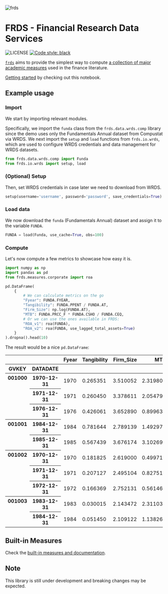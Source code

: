 ![frds](https://github.com/mgao6767/frds/raw/master/images/frds_logo.png)

# FRDS - Financial Research Data Services
![LICENSE](https://img.shields.io/github/license/mgao6767/frds?color=blue) [![Code style: black](https://img.shields.io/badge/code%20style-black-000000.svg)](https://github.com/psf/black)

[`frds`](https://github.com/mgao6767/frds/) aims to provide the simplest way to compute [a collection of major academic measures](#supported-measures) used in the finance literature.

[Getting started](https://frds.io/getting-started/) by checking out this notebook.

## Example usage

### Import
We start by importing relevant modules.

Specifically, we import the `funda` class from the `frds.data.wrds.comp` library since the demo uses only the Fundamentals Annual dataset from Compustat via WRDS. We next import the `setup` and `load` functions from `frds.io.wrds`, which are used to configure WRDS credentials and data management for WRDS datasets.

```Python
from frds.data.wrds.comp import Funda
from frds.io.wrds import setup, load
```

### (Optional) Setup

Then, set WRDS credentials in case later we need to download from WRDS.

```Python
setup(username='username', password='password', save_credentials=True)
```

### Load data
We now download the `funda` (Fundamentals Annual) dataset and assign it to the variable `FUNDA`.

```Python
FUNDA = load(Funda, use_cache=True, obs=100)
```

### Compute

Let's now compute a few metrics to showcase how easy it is.

```Python
import numpy as np
import pandas as pd
from frds.measures.corporate import roa

pd.DataFrame(
    {
        # We can calculate metrics on the go
        "Fyear": FUNDA.FYEAR,
        "Tangibility": FUNDA.PPENT / FUNDA.AT,
        "Firm_Size": np.log(FUNDA.AT),
        "MTB": FUNDA.PRCC_F * FUNDA.CSHO / FUNDA.CEQ,
        # Or we can use the ones available in FRDS:
        "ROA_v1": roa(FUNDA),
        "ROA_v2": roa(FUNDA, use_lagged_total_assets=True)
    }
).dropna().head(10)
```

The result would be a nice `pd.DataFrame`:

<table border="0" class="dataframe">
  <thead>
    <tr style="text-align: right;">
      <th></th>
      <th></th>
      <th>Fyear</th>
      <th>Tangibility</th>
      <th>Firm_Size</th>
      <th>MTB</th>
      <th>ROA_v1</th>
      <th>ROA_v2</th>
    </tr>
    <tr>
      <th>GVKEY</th>
      <th>DATADATE</th>
      <th></th>
      <th></th>
      <th></th>
      <th></th>
      <th></th>
      <th></th>
    </tr>
  </thead>
  <tbody>
    <tr>
      <th rowspan="3" valign="top">001000</th>
      <th>1970-12-31</th>
      <td>1970</td>
      <td>0.265351</td>
      <td>3.510052</td>
      <td>2.319803</td>
      <td>0.056143</td>
      <td>0.065408</td>
    </tr>
    <tr>
      <th>1971-12-31</th>
      <td>1971</td>
      <td>0.260450</td>
      <td>3.378611</td>
      <td>2.054797</td>
      <td>0.004705</td>
      <td>0.004126</td>
    </tr>
    <tr>
      <th>1976-12-31</th>
      <td>1976</td>
      <td>0.426061</td>
      <td>3.652890</td>
      <td>0.899635</td>
      <td>0.088996</td>
      <td>0.947310</td>
    </tr>
    <tr>
      <th rowspan="2" valign="top">001001</th>
      <th>1984-12-31</th>
      <td>1984</td>
      <td>0.781644</td>
      <td>2.789139</td>
      <td>1.492970</td>
      <td>0.069958</td>
      <td>0.080441</td>
    </tr>
    <tr>
      <th>1985-12-31</th>
      <td>1985</td>
      <td>0.567439</td>
      <td>3.676174</td>
      <td>3.102697</td>
      <td>0.065223</td>
      <td>0.158357</td>
    </tr>
    <tr>
      <th rowspan="3" valign="top">001002</th>
      <th>1970-12-31</th>
      <td>1970</td>
      <td>0.181825</td>
      <td>2.619000</td>
      <td>0.499715</td>
      <td>0.035490</td>
      <td>0.032331</td>
    </tr>
    <tr>
      <th>1971-12-31</th>
      <td>1971</td>
      <td>0.207127</td>
      <td>2.495104</td>
      <td>0.827517</td>
      <td>0.065660</td>
      <td>0.058009</td>
    </tr>
    <tr>
      <th>1972-12-31</th>
      <td>1972</td>
      <td>0.166369</td>
      <td>2.752131</td>
      <td>0.561460</td>
      <td>0.057285</td>
      <td>0.074074</td>
    </tr>
    <tr>
      <th rowspan="2" valign="top">001003</th>
      <th>1983-12-31</th>
      <td>1983</td>
      <td>0.030015</td>
      <td>2.143472</td>
      <td>2.311034</td>
      <td>0.123109</td>
      <td>0.186435</td>
    </tr>
    <tr>
      <th>1984-12-31</th>
      <td>1984</td>
      <td>0.051450</td>
      <td>2.109122</td>
      <td>1.138268</td>
      <td>0.046960</td>
      <td>0.138214</td>
    </tr>
  </tbody>
</table>

## Built-in Measures

Check the [built-in measures and documentation](https://frds.io/api/measures/).

## Note

This library is still under development and breaking changes may be expected.
